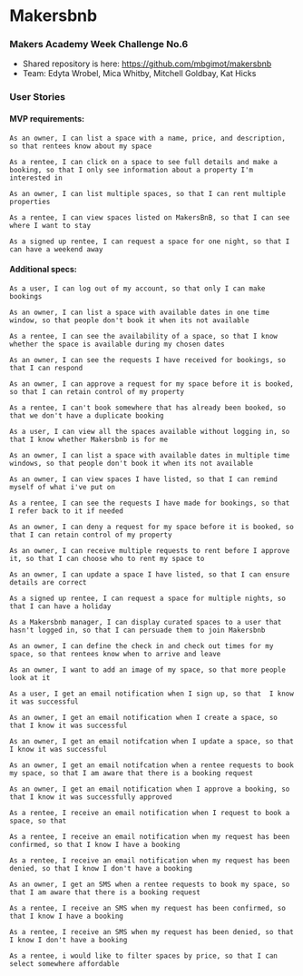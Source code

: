 # Makersbnb
### Makers Academy Week Challenge No.6

* Shared repository is here: https://github.com/mbgimot/makersbnb
* Team: Edyta Wrobel, Mica Whitby, Mitchell Goldbay, Kat Hicks

### User Stories

#### MVP requirements:

```As an owner, I can list a space with a name, price, and description, so that rentees know about my space```

```As a rentee, I can click on a space to see full details and make a booking, so that I only see information about a property I'm interested in```

```As an owner, I can list multiple spaces, so that I can rent multiple properties```

```As a rentee, I can view spaces listed on MakersBnB, so that I can see where I want to stay```

```As a signed up rentee, I can request a space for one night, so that I can have a weekend away```

#### Additional specs:

```As a user, I can log out of my account, so that only I can make bookings```

```As an owner, I can list a space with available dates in one time window, so that people don't book it when its not available```

```As a rentee, I can see the availability of a space, so that I know whether the space is available during my chosen dates```

```As an owner, I can see the requests I have received for bookings, so that I can respond```

```As an owner, I can approve a request for my space before it is booked, so that I can retain control of my property```

```As a rentee, I can't book somewhere that has already been booked, so that we don't have a duplicate booking```

```As a user, I can view all the spaces available without logging in, so that I know whether Makersbnb is for me```

```As an owner, I can list a space with available dates in multiple time windows, so that people don't book it when its not available```

```As an owner, I can view spaces I have listed, so that I can remind myself of what i've put on```

```As a rentee, I can see the requests I have made for bookings, so that I refer back to it if needed```

```As an owner, I can deny a request for my space before it is booked, so that I can retain control of my property```

```As an owner, I can receive multiple requests to rent before I approve it, so that I can choose who to rent my space to```

```As an owner, I can update a space I have listed, so that I can ensure details are correct```

```As a signed up rentee, I can request a space for multiple nights, so that I can have a holiday```

```As a Makersbnb manager, I can display curated spaces to a user that hasn't logged in, so that I can persuade them to join Makersbnb```

```As an owner, I can define the check in and check out times for my space, so that rentees know when to arrive and leave```

```As an owner, I want to add an image of my space, so that more people look at it```

```As a user, I get an email notification when I sign up, so that  I know it was successful```

```As an owner, I get an email notification when I create a space, so that I know it was successful```

```As an owner, I get an email notifcation when I update a space, so that I know it was successful```

```As an owner, I get an email notifcation when a rentee requests to book my space, so that I am aware that there is a booking request```

```As an owner, I get an email notification when I approve a booking, so that I know it was successfully approved```

```As a rentee, I receive an email notification when I request to book a space, so that```

```As a rentee, I receive an email notification when my request has been confirmed, so that I know I have a booking```

```As a rentee, I receive an email notification when my request has been denied, so that I know I don't have a booking```

```As an owner, I get an SMS when a rentee requests to book my space, so that I am aware that there is a booking request```

```As a rentee, I receive an SMS when my request has been confirmed, so that I know I have a booking```

```As a rentee, I receive an SMS when my request has been denied, so that I know I don't have a booking```

```As a rentee, i would like to filter spaces by price, so that I can select somewhere affordable```

